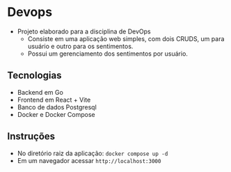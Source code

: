 # Devops

- Projeto elaborado para a disciplina de DevOps
    - Consiste em uma aplicação web simples, com dois CRUDS, um para usuário e outro para os sentimentos.
    - Possui um gerenciamento dos sentimentos por usuário.

## Tecnologias

- Backend em Go
- Frontend em React + Vite
- Banco de dados Postgresql
- Docker e Docker Compose

## Instruções

- No diretório raiz da aplicação:
`docker compose up -d`
- Em um navegador acessar `http://localhost:3000`
